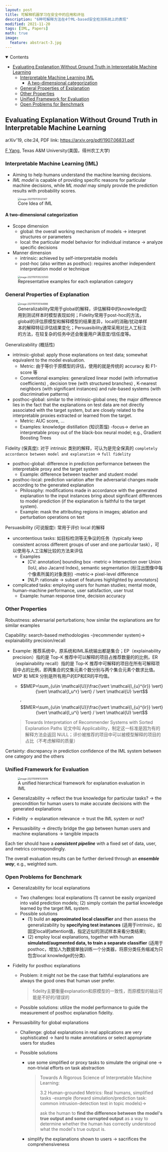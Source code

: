 ```yaml
---
layout: post
title: 可解释机器学习在安全中的应用和评估
description: "6种可解释方法在4个ML-based安全检测系统上的表现"
modified: 2021-11-20
tags: [IML, Papers]
math: true
image:
  feature: abstract-3.jpg
---
```


<details open><!-- 可选open -->
<summary>Contents</summary>
<div markdown="1">
<!-- TOC -->

- [Evaluating Explanation Without Ground Truth in Interpretable Machine Learning](#evaluating-explanation-without-ground-truth-in-interpretable-machine-learning)
    - [Interpretable Machine Learning IML](#interpretable-machine-learning-iml)
        - [A two-dimensional categorization](#a-two-dimensional-categorization)
    - [General Properties of Explanation](#general-properties-of-explanation)
    - [Other Properties](#other-properties)
    - [Unified Framework for Evaluation](#unified-framework-for-evaluation)
    - [Open Problems for Benchmark](#open-problems-for-benchmark)

<!-- /TOC -->
</div>
</details>

## Evaluating Explanation Without Ground Truth in Interpretable Machine Learning
arXiv'19, cite:24, PDF link: https://arxiv.org/pdf/1907.06831.pdf

[F Yang](https://dblp.org/pid/29/3081-23.html), Texas A&M University(美国，得州农工大学)

### Interpretable Machine Learning (IML)

- Aiming to help humans understand the machine learning decisions.
- *IML model* is capable of providing specific reasons for particular machine decisions, while *ML model* may simply provide the prediction results with probability scores.

<figure><img src="https://e0hyl.github.io/BLOG-OF-E0/images/2021-11-1-EvaluateIML/image-20211101135321417.png" alt="image-20211101135321417" style="zoom:50%;" /><figcaption>Core Idea of IML</figcaption></figure>

#### A two-dimensional categorization

- Scope dimension
  - global: the overall  working mechanism of models -> interpret structures or parameters
  - local: the particular model behavior for individual instance -> analyze specific decisions
- Manner dimension
  - intrinsic: achieved by self-interpretable models
  - post-hoc (also written as posthoc): requires another independent interpretation model or technique

<!--more-->

<figure><img src="https://e0hyl.github.io/BLOG-OF-E0/images/2021-11-1-EvaluateIML/image-20211101135232500.png" alt="image-20211101135232500" style="zoom:50%;" /><figcaption>Representative examples for each explanation category</figcaption></figure>

### General Properties of Explanation

<figure><img src="https://e0hyl.github.io/BLOG-OF-E0/images/2021-11-1-EvaluateIML/image-20211101135144988.png" alt="image-20211101135144988" style="zoom:50%;" /><figcaption>Generalizability常用于global的解释，评估解释中的knowledge应用到测试样本时模型表现如何；Fidelity常用于post-hoc的方法，global的评估原模型和解释模型的结果差异，local的消融/扰动单样本的解释特征评估结果变化；Persuasibility通常采用对比人工标注的方法，在较复杂的任务中还会衡量用户满意度/信任度等。</figcaption></figure>

Generalizability (概括性)

- intrinsic-global: apply those explanations on test data; somewhat equivalent to the model evaluation.
  - Metric: 由于等价于原模型的评估，使用的就是传统的 accuracy 和 F1-score 等
  - Conventional examples: generalized linear model (with informative coefficients) , decision tree (with structured branches) , K-nearest neighbors (with significant instances) and rule-based systems (with discriminative patterns)
- posthoc-global: similar to the intrinsic-global ones; the major difference lies in the fact that the explanations on test data are not directly associated with the target system, but are closely related to the interpretable proxies extracted or learned from the target.
  - Metric: AUC score, ...
  - Examples: knowledge distillation (知识蒸馏) -focus->  derive an interpretable proxy out of the black-box neural model; e.g., Gradient Boosting Trees 

Fidelity (保真度): 对于 intrinsic 类别的解释，可认为是完全保真的 `completely accordance between model and explanation` -> `full fidelity`

- posthoc-global: difference in prediction performance between the interpretable proxy and the target system
  - Example: difference between teacher and student model
- posthoc-local: prediction variation after the adversarial changes made according to the generated explanation
  - Philosophy: modifications made in accordance with the generated explanation to the input instances bring about significant differences to model prediction (if the explanation is faithful to the target system).
  - Example: mask the attributing regions in images; ablation and perturbation operations on text   

Persuasibility (可说服度): 常用于评价 local 的解释

- uncontentious tasks: 如目标检测等无争议的任务（typically keep consistent across different groups of user and one particular task），可以使用与人工注解比较的方法来评估
  - Examples
    - [CV: annotation] bounding box -metric-> Intersection over Union (IoU, also Jacarrd Index), semantic segmentation (标注出图像中每个像素所属的对象类别) -metric-> pixel-level difference
    - [NLP: rationale -> subset of features highlighted by annotators] 
- complicated tasks: employing users for human studies; mental mode, human-machine performance, user satisfaction, user trust
  - Example: human response time, decision accuracy

### Other Properties

Robustness: adversarial perturbations; how similar the explanations are for similar examples

Capability: search-based methodologies -(recommender system)-> explainability precision/recall

- Example: 推荐系统中，原系统和IML系统输出都是集合；EP（explainability precision）指的是 Top-K 推荐中可以解释的项目占推荐数量的的比例，ER（explainability recall）指的是 Top-K 推荐中可解释的项目在所有可解释项目中占的比例，即两集合的交集元素个数分别与两个集合元素个数求比值。MEP 和 MER 分别是所有用户的EP和ER的平均值。

  - $$MEP=\sum_{u\in \mathcal{U}}\frac{\vert \mathcal{I_{u}^{ir}} \vert}{\vert \mathcal{I_u^r} \vert} / \vert \mathcal{U} \vert$$, $$MER=\sum_{u\in \mathcal{U}}\frac{\vert \mathcal{I_{u}^{ir}} \vert}{\vert \mathcal{I_u^i} \vert} / \vert \mathcal{U} \vert$$

  > Towards Interpretation of Recommender Systems with Sorted Explanation Paths 论文中叫 Applicability，制定这一标准是因为有的解释方法会返回 NULL；评价被推荐的项目中可以被模型解释的项目的占比（不考虑解释的质量）

Certainty: discrepancy in prediction confidence of the IML system between one category and the others

### Unified Framework for Evaluation

<figure><img src="https://e0hyl.github.io/BLOG-OF-E0/images/2021-11-1-EvaluateIML/image-20211109161535976.png" alt="image-20211109161535976" style="zoom: 50%;" /><figcaption>A unified hierarchical framework for explanation evaluation in IML</figcaption></figure>

- Generalizability -> reflect the true knowledge for particular tasks? -> the precondition for human users to make accurate decisions with the generated explanations

- Fidelity -> explanation relevance -> trust the IML system or not?

- Persuasibility -> directly bridge the gap between human users and machine explanations -> tangible impacts

Each tier should have a ***consistent pipeline*** with a fixed set of data, user, and metrics correspondingly.

The overall evaluation results can be further derived through an ***ensemble way***, e.g., weighted sum.

### Open Problems for Benchmark

- Generalizability for local  explanations

  - Two challenges: local explanations (1) cannot be easily organized into valid prediction models; (2) simply contain the partial knowledge learned by the target IML system.
  - Possible solutions
    - (1) build an **approximated local classifier** and then assess the generalizability by **specifying test instances** (适用于intrinsic，如固定local的attention值，指定近似的测试样本来看分类结果); 
    - (2) employ local explanations, together with human **simulated/augmented data, to train a separate classifier** (适用于posthoc，增加人为数据单独训练一个分类器，将原分类任务缩减为只包含local knowledge的分类).

- Fidelity for posthoc explanations

  - Problem: it might not be the case that faithful explanations are always the good ones that human user prefer.

    > fidelity主要衡量explanation和原模型的一致性，而原模型的输出可能是不好的/错误的

  - Possible solutions: utilize the model performance to guide the measurement of posthoc explanation fidelity. 

- Persuasibility for global explanations

  - Challenge: global explanations in real applications are very sophisticated -> hard to make annotations or select appropriate users for studies

  - Possible solutions

    - use some simplified or proxy  tasks to simulate the original one -> non-trivial efforts on task abstraction

      > Towards A Rigorous Science of Interpretable Machine Learning: 
      >
      > 3.2 Human-grounded Metrics: Real humans, simplified tasks -example (forward simulation/prediction task: common intrusion-detection test in topic models)-> 
      >
      > ask the human to **find the difference between the model's true output and some corrupted output** as a way to determine whether the human has correctly understood what the model's true output is.  
    
    - simplify the explanations shown to users -> sacrifices the comprehensiveness

